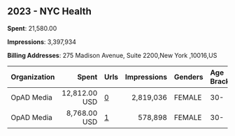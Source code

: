 ## 2023 - NYC Health 
**Spent**: 21,580.00

**Impressions**: 3,397,934

**Billing Addresses**: 275 Madison Avenue, Suite 2200,New York ,10016,US

|Organization|Spent|Urls|Impressions|Genders|Age Brackets|Country Codes|
|:---|---:|:---|---:|:---|:---|:---|
|OpAD Media|12,812.00 USD|[0](https://www.snap.com/political-ads/asset/6e404ab5cb1703d2712a5bd7f85fa47bc489d5c3c8cc64ac3ab0b97738bb9919?mediaType=jpg)|2,819,036|FEMALE|30-|united states|
|OpAD Media|8,768.00 USD|[1](https://www.snap.com/political-ads/asset/834b72b38002a34398a15f8dc39c39b11cca816b084cb5b2ba785c54343681e3?mediaType=jpg)|578,898|FEMALE|30-|united states|
